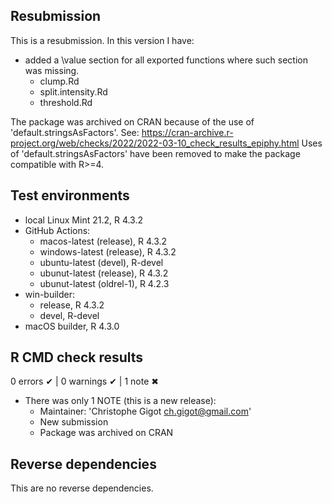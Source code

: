 ## Resubmission

This is a resubmission. In this version I have:

* added a \value section for all exported functions where such section was missing.
    * clump.Rd
    * split.intensity.Rd
    * threshold.Rd

The package was archived on CRAN because of the use of 'default.stringsAsFactors'. See:
https://cran-archive.r-project.org/web/checks/2022/2022-03-10_check_results_epiphy.html
Uses of 'default.stringsAsFactors' have been removed to make the package compatible with R>=4.

## Test environments

* local Linux Mint 21.2, R 4.3.2
* GitHub Actions:
    * macos-latest (release), R 4.3.2
    * windows-latest (release), R 4.3.2
    * ubuntu-latest (devel), R-devel
    * ubunut-latest (release), R 4.3.2
    * ubunut-latest (oldrel-1), R 4.2.3
* win-builder:
    * release, R 4.3.2
    * devel, R-devel
* macOS builder, R 4.3.0

## R CMD check results

0 errors ✔ | 0 warnings ✔ | 1 note ✖

* There was only 1 NOTE (this is a new release):
    * Maintainer: 'Christophe Gigot <ch.gigot@gmail.com>'
    * New submission
    * Package was archived on CRAN

## Reverse dependencies

This are no reverse dependencies.


